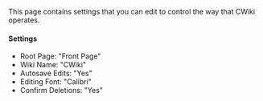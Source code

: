 This page contains settings that you can edit to control the way that CWiki operates.

#### Settings ####

- Root Page: \"Front Page\"
- Wiki Name: \"CWiki\"
- Autosave Edits: \"Yes\"
- Editing Font: \"Calibri\"
- Confirm Deletions: \"Yes\"

